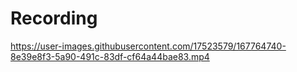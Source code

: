 # Recording
https://user-images.githubusercontent.com/17523579/167764740-8e39e8f3-5a90-491c-83df-cf64a44bae83.mp4
